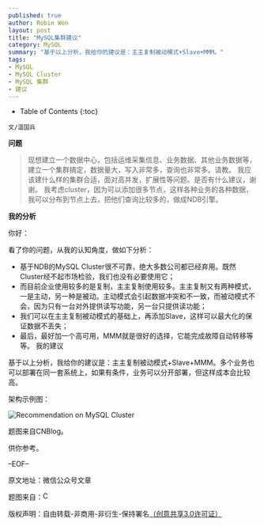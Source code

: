 ```yaml
---
published: true
author: Robin Wen
layout: post
title: "MySQL集群建议"
category: MySQL
summary: "基于以上分析，我给你的建议是：主主复制被动模式+Slave+MMM。"
tags: 
- MySQL
- MySQL Cluster
- MySQL 集群
- 建议
---
```


* Table of Contents
{:toc}

`文/温国兵`

**问题**

> 现想建立一个数据中心，包括运维采集信息、业务数据、其他业务数据等，建立一个集群搞定，数据量大，写入非常多，查询也非常多。请教。
> 我应该建什么样的集群合适，面对高并发，扩展性等问题。是否有什么建议，谢谢。
> 我考虑cluster，因为可以添加很多节点，这样各种业务的各种数据，我可以分布到节点上去，把他们查询比较多的，做成NDB引擎。

**我的分析**

你好：

看了你的问题，从我的认知角度，做如下分析：

* 基于NDB的MySQL Cluster很不可靠，绝大多数公司都已经弃用。既然Cluster经不起市场检验，我们也没有必要使用它；
* 而目前企业使用较多的是复制，主主复制使用较多。主主复制又有两种模式，一是主动，另一种是被动。主动模式会引起数据冲突和不一致，而被动模式不会，因为只有一台对外提供读写功能，另一台只提供读功能；
* 我们可以在主主复制被动模式的基础上，再添加Slave，这样可以最大化的保证数据不丢失；
* 最后，最好加一个高可用，MMM就是很好的选择，它能完成故障自动转移等等。
我的建议

基于以上分析，我给你的建议是：主主复制被动模式+Slave+MMM。多个业务也可以部署在同一套系统上，如果有条件，业务可以分开部署，但这样成本会比较高。

架构示例图：

![Recommendation on MySQL Cluster](http://i.imgur.com/4IIe1YH.jpg)

题图来自CNBlog。

供你参考。

–EOF–

原文地址：微信公众号文章

题图来自：<a href="http://cdn.marketplaceimages.windowsphone.com/v8/images/a94f0340-4e3d-428b-ba1d-7d5e21eed186?imageType=ws_icon_large" target="_blank"><img src="http://i.imgur.com/Tnv4yD7.png" title="CNBLOG" border="0" alt="CNBLOG" height="16px" width="16px" /></a>

版权声明：自由转载-非商用-非衍生-保持署名<a href="http://creativecommons.org/licenses/by-nc-nd/3.0/deed.zh" target="_blank">（创意共享3.0许可证）</a>
